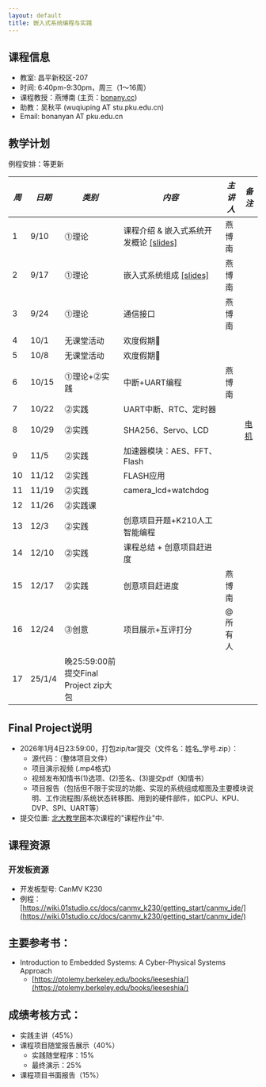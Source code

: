 ```yaml
---
layout: default
title: 嵌入式系统编程与实践
---
```


## 课程信息

- 教室:	昌平新校区-207
- 时间:	6:40pm-9:30pm，周三（1～16周）
- 课程教授：燕博南 (主页：[bonany.cc](https://bonany.cc))
- 助教：吴秋平 (wuqiuping AT stu.pku.edu.cn)
- Email:	bonanyan AT pku.edu.cn  

## 教学计划

例程安排：等更新

| *周* | *日期* | *类别*                                | *内容*                                                               | *主讲人* | *备注*                                                  |
| ---- | ------ | ------------------------------------- | -------------------------------------------------------------------- | -------- | ------------------------------------------------------- |
| 1    | 9/10   | ⓵理论                                | 课程介绍 & 嵌入式系统开发概论 [\[slides\]](/assets/lec/L1_Intro.pdf) | 燕博南   |                                                         |
| 2    | 9/17   | ⓵理论                                | 嵌入式系统组成 [\[slides\]](/assets/lec/L2_CPS.pdf)                  | 燕博南   |                                                         |
| 3    | 9/24   | ⓵理论                                | 通信接口                                                             | 燕博南   |                                                         |
| 4    | 10/1   | 无课堂活动                            | 欢度假期🥳                                                          |          |                                                         |
| 5    | 10/8   | 无课堂活动                            | 欢度假期🥳                                                          |          |                                                         |
| 6    | 10/15  | ⓵理论+⓶实践                         | 中断+UART编程                                                        | 燕博南   |                                                         |
| 7    | 10/22  | ⓶实践                                | UART中断、RTC、定时器                                                |          |                                                         |
| 8    | 10/29  | ⓶实践                                | SHA256、Servo、LCD                                                   |          | [电机](http://e.tb.cn/h.gAMOT4p0JBteje8?tk=dmoc3Klvxtl) |
| 9    | 11/5   | ⓶实践                                | 加速器模块：AES、FFT、Flash                                          |          |                                                         |
| 10   | 11/12  | ⓶实践                                | FLASH应用                                                            |          |                                                         |
| 11   | 11/19  | ⓶实践                                | camera_lcd+watchdog                                                  |          |                                                         |
| 12   | 11/26  | ⓶实践课                              |                                                                      |          |                                                         |
| 13   | 12/3   | ⓶实践                                | 创意项目开题+K210人工智能编程                                        |          |                                                         |
| 14   | 12/10  | ⓶实践                                | 课程总结 + 创意项目赶进度                                            |          |                                                         |
| 15   | 12/17  | ⓶实践                                | 创意项目赶进度                                                       | 燕博南   |                                                         |
| 16   | 12/24  | ⓷创意                                | 项目展示+互评打分                                                    | @所有人  |                                                         |
| 17   | 25/1/4 | 晚25:59:00前提交Final Project zip大包 |                                                                      |          |                                                         |

## Final Project说明

- 2026年1月4日23:59:00，打包zip/tar提交（文件名：姓名_学号.zip）：
  - 源代码：（整体项目文件）
  - 项目演示视频 (.mp4格式)
  - 视频发布知情书(1)选项、(2)签名、(3)提交pdf（知情书）
  - 项目报告（包括但不限于实现的功能、实现的系统组成框图及主要模块说明、工作流程图/系统状态转移图、用到的硬件部件，如CPU、KPU、DVP、SPI、UART等）
- 提交位置: [北大教学网](http://course.pku.edu.cn)本次课程的"课程作业"中.

## 课程资源

### 开发板资源  

- 开发板型号: CanMV K230
- 例程：[https://wiki.01studio.cc/docs/canmv_k230/getting_start/canmv_ide/](https://wiki.01studio.cc/docs/canmv_k230/getting_start/canmv_ide/)

## 主要参考书：

- Introduction to Embedded Systems: A Cyber-Physical Systems Approach
  - [https://ptolemy.berkeley.edu/books/leeseshia/](https://ptolemy.berkeley.edu/books/leeseshia/)

## 成绩考核方式：

- 实践主讲（45%）
- 课程项目随堂报告展示（40%）
  - 实践随堂程序：15%
  - 最终演示：25%
- 课程项目书面报告（15%）
